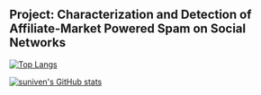 ## Project: Characterization and Detection of Affiliate-Market Powered Spam on Social Networks

[![Top Langs](https://github-readme-stats.vercel.app/api/top-langs/?username=suniven)](https://github.com/suniven/github-readme-stats)

[![suniven's GitHub stats](https://github-readme-stats.vercel.app/api?username=suniven)](https://github.com/suniven/github-readme-stats&show_icons=true&theme=radical)
